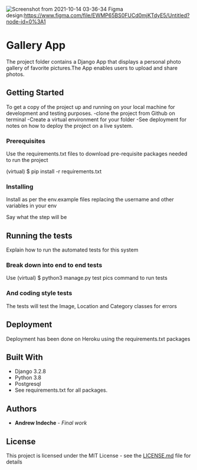 ![Screenshot from 2021-10-14 03-36-34](https://user-images.githubusercontent.com/86969595/137231296-2411b232-5164-4034-bf83-9fae7afd60a5.png)
Figma design:https://www.figma.com/file/EWMP65BS0FUCd0mjKTdyE5/Untitled?node-id=0%3A1
# Gallery App

The project folder contains a Django App that displays a personal photo gallery of favorite pictures.The App enables users to upload and share photos.

## Getting Started

To get a copy of the project up and running on your local machine for development and testing purposes. 
-clone the project from Github on terminal
-Create a virtual environment for your folder
-See deployment for notes on how to deploy the project on a live system.

### Prerequisites

Use the requirements.txt files to download pre-requisite packages needed to run the project

(virtual) $ pip install -r requirements.txt

### Installing

Install as per the env.example files replacing the username and other variables in your env

Say what the step will be

## Running the tests

Explain how to run the automated tests for this system

### Break down into end to end tests

Use (virtual) $ python3 manage.py test pics command to run tests

### And coding style tests

The tests will test the Image, Location and Category classes for errors

## Deployment

Deployment has been done on Heroku using the requirements.txt packages

## Built With

* Django 3.2.8
* Python 3.8
* Postgresql
* See requirements.txt for all packages.

## Authors

* **Andrew Indeche** - *Final work* 

## License

This project is licensed under the MIT License - see the [LICENSE.md](LICENSE.md) file for details
